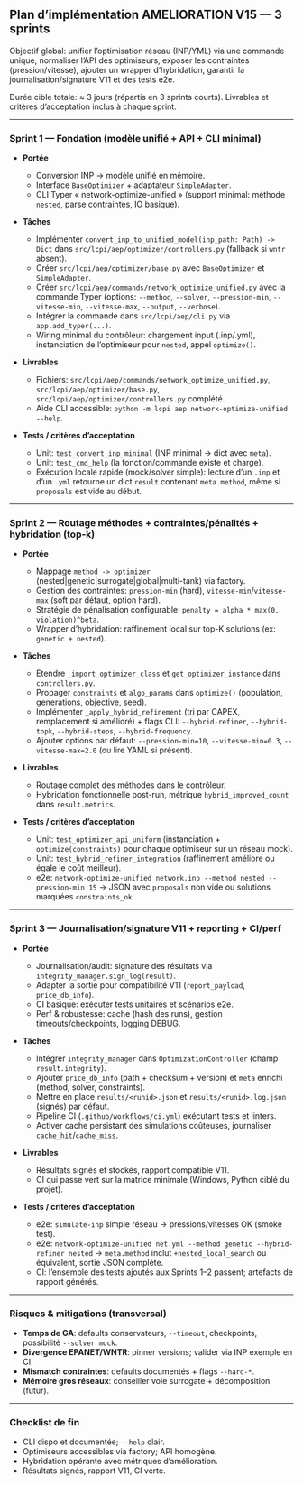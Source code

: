 ## Plan d’implémentation AMELIORATION V15 — 3 sprints

Objectif global: unifier l’optimisation réseau (INP/YML) via une commande unique, normaliser l’API des optimiseurs, exposer les contraintes (pression/vitesse), ajouter un wrapper d’hybridation, garantir la journalisation/signature V11 et des tests e2e.

Durée cible totale: ≈ 3 jours (répartis en 3 sprints courts). Livrables et critères d’acceptation inclus à chaque sprint.

---

### Sprint 1 — Fondation (modèle unifié + API + CLI minimal)

- **Portée**
  - Conversion INP → modèle unifié en mémoire.
  - Interface `BaseOptimizer` + adaptateur `SimpleAdapter`.
  - CLI Typer « network-optimize-unified » (support minimal: méthode `nested`, parse contraintes, IO basique).

- **Tâches**
  - Implémenter `convert_inp_to_unified_model(inp_path: Path) -> Dict` dans `src/lcpi/aep/optimizer/controllers.py` (fallback si `wntr` absent).
  - Créer `src/lcpi/aep/optimizer/base.py` avec `BaseOptimizer` et `SimpleAdapter`.
  - Créer `src/lcpi/aep/commands/network_optimize_unified.py` avec la commande Typer (options: `--method`, `--solver`, `--pression-min`, `--vitesse-min`, `--vitesse-max`, `--output`, `--verbose`).
  - Intégrer la commande dans `src/lcpi/aep/cli.py` via `app.add_typer(...)`.
  - Wiring minimal du contrôleur: chargement input (.inp/.yml), instanciation de l’optimiseur pour `nested`, appel `optimize()`.

- **Livrables**
  - Fichiers: `src/lcpi/aep/commands/network_optimize_unified.py`, `src/lcpi/aep/optimizer/base.py`, `src/lcpi/aep/optimizer/controllers.py` complété.
  - Aide CLI accessible: `python -m lcpi aep network-optimize-unified --help`.

- **Tests / critères d’acceptation**
  - Unit: `test_convert_inp_minimal` (INP minimal → dict avec `meta`).
  - Unit: `test_cmd_help` (la fonction/commande existe et charge).
  - Exécution locale rapide (mock/solver simple): lecture d’un `.inp` et d’un `.yml` retourne un dict `result` contenant `meta.method`, même si `proposals` est vide au début.

---

### Sprint 2 — Routage méthodes + contraintes/pénalités + hybridation (top-k)

- **Portée**
  - Mappage `method -> optimizer` (nested|genetic|surrogate|global|multi-tank) via factory.
  - Gestion des contraintes: `pression-min` (hard), `vitesse-min`/`vitesse-max` (soft par défaut, option hard).
  - Stratégie de pénalisation configurable: `penalty = alpha * max(0, violation)^beta`.
  - Wrapper d’hybridation: raffinement local sur top-K solutions (ex: `genetic + nested`).

- **Tâches**
  - Étendre `_import_optimizer_class` et `get_optimizer_instance` dans `controllers.py`.
  - Propager `constraints` et `algo_params` dans `optimize()` (population, generations, objective, seed).
  - Implémenter `_apply_hybrid_refinement` (tri par CAPEX, remplacement si amélioré) + flags CLI: `--hybrid-refiner`, `--hybrid-topk`, `--hybrid-steps`, `--hybrid-frequency`.
  - Ajouter options par défaut: `--pression-min=10`, `--vitesse-min=0.3`, `--vitesse-max=2.0` (ou lire YAML si présent).

- **Livrables**
  - Routage complet des méthodes dans le contrôleur.
  - Hybridation fonctionnelle post-run, métrique `hybrid_improved_count` dans `result.metrics`.

- **Tests / critères d’acceptation**
  - Unit: `test_optimizer_api_uniform` (instanciation + `optimize(constraints)` pour chaque optimiseur sur un réseau mock).
  - Unit: `test_hybrid_refiner_integration` (raffinement améliore ou égale le coût meilleur).
  - e2e: `network-optimize-unified network.inp --method nested --pression-min 15` → JSON avec `proposals` non vide ou solutions marquées `constraints_ok`.

---

### Sprint 3 — Journalisation/signature V11 + reporting + CI/perf

- **Portée**
  - Journalisation/audit: signature des résultats via `integrity_manager.sign_log(result)`.
  - Adapter la sortie pour compatibilité V11 (`report_payload`, `price_db_info`).
  - CI basique: exécuter tests unitaires et scénarios e2e.
  - Perf & robustesse: cache (hash des runs), gestion timeouts/checkpoints, logging DEBUG.

- **Tâches**
  - Intégrer `integrity_manager` dans `OptimizationController` (champ `result.integrity`).
  - Ajouter `price_db_info` (path + checksum + version) et `meta` enrichi (method, solver, constraints).
  - Mettre en place `results/<runid>.json` et `results/<runid>.log.json` (signés) par défaut.
  - Pipeline CI (`.github/workflows/ci.yml`) exécutant tests et linters.
  - Activer cache persistant des simulations coûteuses, journaliser `cache_hit`/`cache_miss`.

- **Livrables**
  - Résultats signés et stockés, rapport compatible V11.
  - CI qui passe vert sur la matrice minimale (Windows, Python ciblé du projet).

- **Tests / critères d’acceptation**
  - e2e: `simulate-inp` simple réseau → pressions/vitesses OK (smoke test).
  - e2e: `network-optimize-unified net.yml --method genetic --hybrid-refiner nested` → `meta.method` inclut `+nested_local_search` ou équivalent, sortie JSON complète.
  - CI: l’ensemble des tests ajoutés aux Sprints 1–2 passent; artefacts de rapport générés.

---

### Risques & mitigations (transversal)

- **Temps de GA**: defaults conservateurs, `--timeout`, checkpoints, possibilité `--solver mock`.
- **Divergence EPANET/WNTR**: pinner versions; valider via INP exemple en CI.
- **Mismatch contraintes**: defaults documentés + flags `--hard-*`.
- **Mémoire gros réseaux**: conseiller voie surrogate + décomposition (futur).

---

### Checklist de fin

- CLI dispo et documentée; `--help` clair.
- Optimiseurs accessibles via factory; API homogène.
- Hybridation opérante avec métriques d’amélioration.
- Résultats signés, rapport V11, CI verte.


